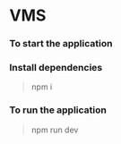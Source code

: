 # VMS
### To start the application 

### Install dependencies
> npm i

### To run the application
> npm run dev
